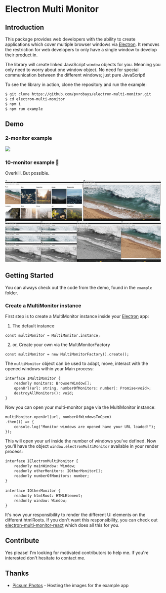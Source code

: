 # Electron Multi Monitor


## Introduction
This package provides web developers with the ability to create applications which cover multiple browser windows via [Electron](https://electronjs.org/).
It removes the restriction for web developers to only have a single window to develop their product in.

The library will create linked JavaScript `window` objects for you. Meaning you only need to worry about one window object. No need for special communication between the different windows; just pure JavaScript!

To see the library in action, clone the repository and run the example:

    $ git clone https://github.com/pvrobays/electron-multi-monitor.git
    $ cd electron-multi-monitor
    $ npm i
    $ npm run example

## Demo
### 2-monitor example
<img src="misc/demo-2-monitor.gif" />

### 10-monitor example 🤷‍
Overkill. But possible.

<img src="misc/demo-10-monitor.gif" />

## Getting Started
You can always check out the code from the demo, found in the `example` folder.

### Create a MultiMonitor instance
First step is to create a MultiMonitor instance inside your [Electron](https://electronjs.org/) app:

1. The default instance
```
const multiMonitor = MultiMonitor.instance;
```
2. or, Create your own via the MultiMonitorFactory
```
const multiMonitor = new MultiMonitorFactory().create();
```
The `multiMonitor` object can be used to adapt, move, interact with the opened windows within your Main process:
```
interface IMultiMonitor {
    readonly monitors: BrowserWindow[];
    openUrl(url: string, numberOfMonitors: number): Promise<void>;
    destroyAllMonitors(): void;
}
```

Now you can open your multi-monitor page via the MultiMonitor instance:
```
multiMonitor.openUrl(url, numberOfWindowsToOpen)
.then(() => {
    console.log("Monitor windows are opened have your URL loaded!");
});
```

This will open your url inside the number of windows you've defined.
Now you'll have the object `window.electronMultiMonitor` available in your render process:

```
interface IElectronMultiMonitor {
    readonly mainWindow: Window;
    readonly otherMonitors: IOtherMonitor[];
    readonly numberOfMonitors: number;
}

interface IOtherMonitor {
    readonly htmlRoot: HTMLElement;
    readonly window: Window;
}
```

It's now your responsibility to render the different UI elements on the different htmlRoots.
If you don't want this responsibility, you can check out [electron-multi-monitor-react](https://github.com/pvrobays/electron-multi-monitor-react) which does all this for you.

## Contribute
Yes please! I'm looking for motivated contributors to help me. If you're interested don't hesitate to contact me.

## Thanks
* [Picsum Photos](https://picsum.photos/) - Hosting the images for the example app